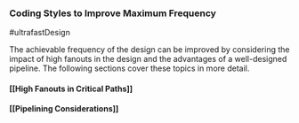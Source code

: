 ### Coding Styles to Improve Maximum Frequency
#ultrafastDesign 

The achievable frequency of the design can be improved by considering the impact of high fanouts in the design and the advantages of a well-designed pipeline. The following sections cover these topics in more detail.

#### [[High Fanouts in Critical Paths]]

#### [[Pipelining Considerations]]